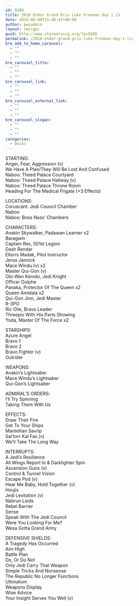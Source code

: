 ```yaml
---
id: 9286
title: 2016 Endor Grand Prix Luke Freeman Day 1 LS
date: 2016-06-08T15:48:47+00:00
author: pwsadmin
layout: swccgpc
guid: http://www.starwarsccg.org/?p=9286
permalink: /2016-endor-grand-prix-luke-freeman-day-1-ls/
bre_add_to_home_carousel:
  - ""
  - ""
  - ""
bre_carousel_title:
  - ""
  - ""
  - ""
bre_carousel_link:
  - ""
  - ""
  - ""
bre_carousel_external_link:
  - ""
  - ""
  - ""
bre_carousel_slogan:
  - ""
  - ""
  - ""
categories:
  - Decks
---
```

STARTING:  
Anger, Fear, Aggression (v)  
We Have A Plan/They Will Be Lost And Confused  
Naboo: Theed Palace Courtyard  
Naboo: Theed Palace Hallway (v)  
Naboo: Theed Palace Throne Room  
Heading For The Medical Frigate (+3 Effects)

LOCATIONS:  
Coruscant: Jedi Council Chamber  
Naboo  
Naboo: Boss Nass&#8217; Chambers

CHARACTERS:  
Anakin Skywalker, Padawan Learner x2  
Baragwin  
Captain Rex, 501st Legion  
Dash Rendar  
Ellorrs Madak, Pilot Instructor  
Jerus Jannick  
Mace Windu (v) x2  
Master Qui-Gon (v)  
Obi-Wan Kenobi, Jedi Knight  
Officer Dolphe  
Panaka, Protector Of The Queen x2  
Queen Amidala x2  
Qui-Gon Jinn, Jedi Master  
R-3PO  
Ric Olie, Bravo Leader  
Threepio With His Parts Showing  
Yoda, Master Of The Force x2

STARSHIPS:  
Azure Angel  
Bravo 1  
Bravo 2  
Bravo Fighter (v)  
Outrider

WEAPONS:  
Anakin&#8217;s Lightsaber  
Mace Windu&#8217;s Lightsaber  
Qui-Gon&#8217;s Lightsaber

ADMIRAL&#8217;S ORDERS:  
I&#8217;ll Try Spinning  
Taking Them With Us

EFFECTS:  
Draw Their Fire  
Get To Your Ships  
Mantellian Savrip  
Sai&#8217;torr Kal Fas (v)  
We&#8217;ll Take The Long Way

INTERRUPTS:  
A Jedi&#8217;s Resilience  
All Wings Report In & Darklighter Spin  
Ascension Guns (v)  
Control & Tunnel Vision  
Escape Pod (v)  
Hear Me Baby, Hold Together (v)  
Houjix  
Jedi Levitation (v)  
Nabrun Leids  
Rebel Barrier  
Sense  
Speak With The Jedi Council  
Were You Looking For Me?  
Wesa Gotta Grand Army

DEFENSIVE SHIELDS:  
A Tragedy Has Occurred  
Aim High  
Battle Plan  
Do, Or Do Not  
Only Jedi Carry That Weapon  
Simple Tricks And Nonsense  
The Republic No Longer Functions  
Ultimatum  
Weapons Display  
Wise Advice  
Your Insight Serves You Well (v)